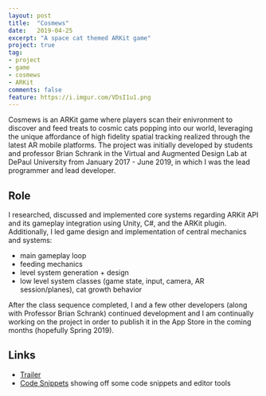 ```yaml
---
layout: post
title:  "Cosmews"
date:   2019-04-25
excerpt: "A space cat themed ARKit game"
project: true
tag:
- project 
- game
- cosmews
- ARKit
comments: false
feature: https://i.imgur.com/VDsI1u1.png
---
```



Cosmews is an ARKit game where players scan their enivronment to discover and feed treats to cosmic cats popping into our world, leveraging the unique affordance of high fidelity spatial tracking realized through the latest AR mobile platforms. 
The project was initially developed by students and professor Brian Schrank in the Virtual and Augmented Design Lab at DePaul University from January 2017 - June 2019, in which I was the lead programmer and lead developer.

## Role

I researched, discussed and implemented core systems regarding ARKit API and its gameplay integration using Unity, C#, and the ARKit plugin.
Additionally, I led game design and implementation of central mechanics and systems: 
* main gameplay loop 
* feeding mechanics 
* level system generation + design
* low level system classes (game state, input, camera, AR session/planes), cat growth behavior

After the class sequence completed, I and a few other developers (along with Professor Brian Schrank) continued development and I am continually working on the project in order to publish it in the App Store in the coming months (hopefully Spring 2019).

## Links

* [Trailer](https://alexsotodev.github.io//video-post/)
* [Code Snippets](https://github.com/AlexSotoDev/CosmewsCodeSnippets) showing off some code snippets and editor tools

